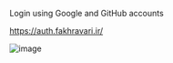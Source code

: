 Login using Google and GitHub accounts
<br>

https://auth.fakhravari.ir/
<br>

![image](https://github.com/user-attachments/assets/d07828e7-3b2e-4ba3-8e02-de9f736076ab)
